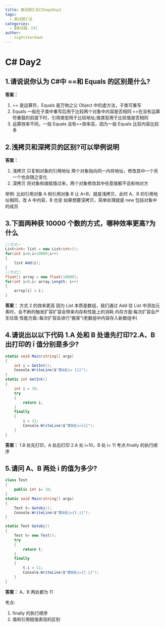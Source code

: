 ```yaml
---
title: 面试题汇总CShapeDay2
tags:
  - 面试题汇总
categories:
  - [面试题，C#]
author:
  - nightstardawn
---
```


# C# Day2

## 1.请说说你认为 C#中 ==和 Equals 的区别是什么?

**答案：**

1. == 是运算符，Equals 是万物之父 Object 中的虚方法，子类可重写
2. Equals 一般在子类中重写后用于比较两个对象中内容是否相同
   ==在没有运算符重载的前提下时，引用类型用于比较地址;值类型用于比较值是否相同
3. 运算效率不同，一般 Equals 没有==效率高，因为一般 Equals 比较内容比较多

## 2.浅拷贝和深拷贝的区别?可以举例说明

**答案：**

1. 浅拷贝
   只复制对象的引用地址
   两个对象指向同一内存地址，修改其中一个另一个也会随之变化
2. 深拷贝
   将对象和值赋值过来，两个对象修改其中任意值都不会影响对方

举例:
比如引用对象 A 和引用对象 B 让 A=B，就是浅拷贝，此时 A、B 的引用地址相同，改 A 中内容，B 也变
如果想要深拷贝，简单处理就是 new 包括对象中的成员

## 3.下面两种获 10000 个数的方式，哪种效率更高?为什么

```cs
//方式一
List<int> list = new List<int>();
for(int i=0;i<10000;i++)
{
    list.Add(i);
}
//方式二
float[] array = new float[10000];
for(int i=0;i< array.Length; i++)
{
    array[i] = i；
}
```

**答案：**
方式 2 的效率更高
因为 List 本质是数组，我们通过 Add 往 List 中添加元素时，会不断的触发扩容扩容会带来内存和性能上的消耗
内存方面:每次扩容会产生垃圾
性能方面::每次扩容会进行“搬家”(老数组中内容存入新数组中)

## 4.请说出以以下代码 1.A 处和 B 处谁先打印?2.A、B 出打印的 ǐ 值分别是多少?

```cs
static void Main(string[] args)
{
    int i = GetInt();
    Console.WriteLine($"第A处i= {i}");
}
static int GetInt()
{
    int i = 10;
    try
    {
        return i;
    }
    finally
    {
        i = 11;
        Console.WriteLine($"第B处i={i}");
    }
}
```

**答案：**
1.B 处先打印，A 处后打印
2.A 处 i=10，B 处 i= 11
考点:finally 的执行顺序

## 5.请问 A、B 两处 i 的值为多少?

```cs
class Test
{
    public int i= 10;
}
static void Main(string[] args)
{
    Test t= Getobj();
    Console.WriteLine($"第A处i={t.i}");
}

static Test Getobj()
{
    Test t= new Test();
    try
    {
        return t;
    }
    finally
    {
        t.i = 11;
        Console.WriteLine($"第B处i={t.i}");
    }
}
```

**答案：**
A、B 两处都为 11

考点:

1. finally 的执行顺序
2. 值和引用赋值表现的区别
